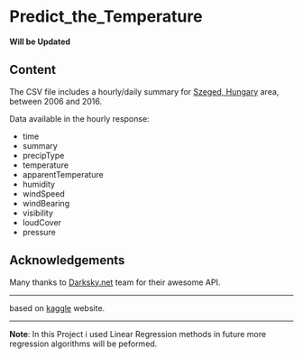 # Predict_the_Temperature
**Will be Updated**
## Content
The CSV file includes a hourly/daily summary for [Szeged, Hungary](https://en.wikipedia.org/wiki/Szeged?oldformat=true) area, between 2006 and 2016.

Data available in the hourly response:

+ time
+ summary
+ precipType
+ temperature
+ apparentTemperature
+ humidity
+ windSpeed
+ windBearing
+ visibility
+ loudCover
+ pressure

## Acknowledgements
Many thanks to [Darksky.net](http://darksky.net/dev/) team for their awesome API.

***
based on [kaggle](https://www.kaggle.com/datasets/budincsevity/szeged-weather/data) website.
***

**Note**: In this Project i used Linear Regression methods in future more regression algorithms will be peformed.
